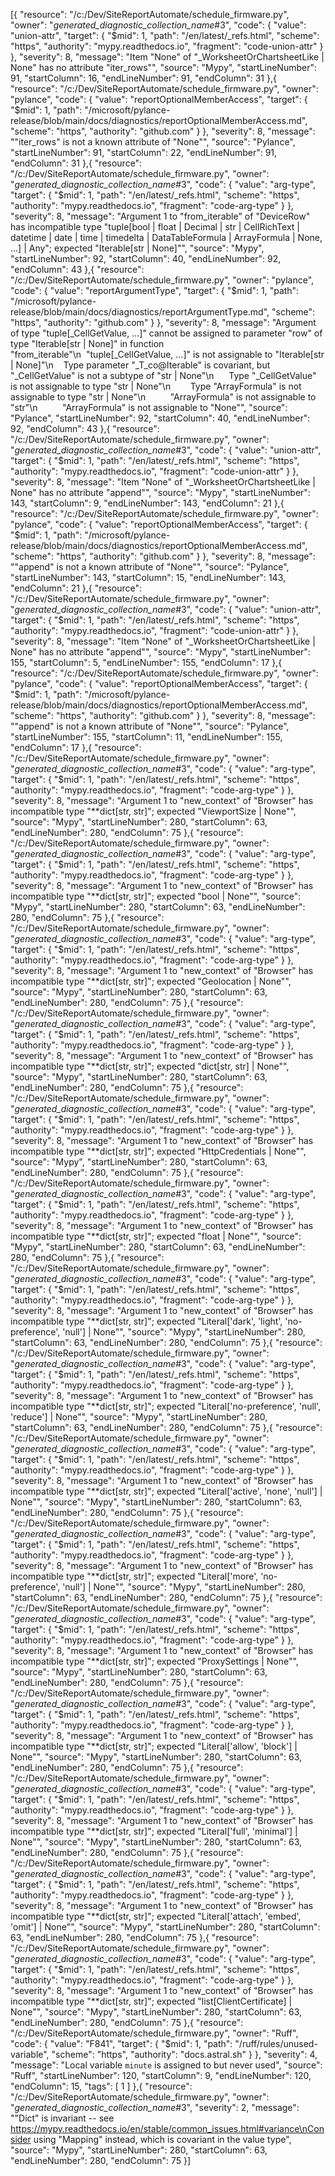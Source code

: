 [{
	"resource": "/c:/Dev/SiteReportAutomate/schedule_firmware.py",
	"owner": "_generated_diagnostic_collection_name_#3",
	"code": {
		"value": "union-attr",
		"target": {
			"$mid": 1,
			"path": "/en/latest/_refs.html",
			"scheme": "https",
			"authority": "mypy.readthedocs.io",
			"fragment": "code-union-attr"
		}
	},
	"severity": 8,
	"message": "Item \"None\" of \"_WorksheetOrChartsheetLike | None\" has no attribute \"iter_rows\"",
	"source": "Mypy",
	"startLineNumber": 91,
	"startColumn": 16,
	"endLineNumber": 91,
	"endColumn": 31
},{
	"resource": "/c:/Dev/SiteReportAutomate/schedule_firmware.py",
	"owner": "pylance",
	"code": {
		"value": "reportOptionalMemberAccess",
		"target": {
			"$mid": 1,
			"path": "/microsoft/pylance-release/blob/main/docs/diagnostics/reportOptionalMemberAccess.md",
			"scheme": "https",
			"authority": "github.com"
		}
	},
	"severity": 8,
	"message": "\"iter_rows\" is not a known attribute of \"None\"",
	"source": "Pylance",
	"startLineNumber": 91,
	"startColumn": 22,
	"endLineNumber": 91,
	"endColumn": 31
},{
	"resource": "/c:/Dev/SiteReportAutomate/schedule_firmware.py",
	"owner": "_generated_diagnostic_collection_name_#3",
	"code": {
		"value": "arg-type",
		"target": {
			"$mid": 1,
			"path": "/en/latest/_refs.html",
			"scheme": "https",
			"authority": "mypy.readthedocs.io",
			"fragment": "code-arg-type"
		}
	},
	"severity": 8,
	"message": "Argument 1 to \"from_iterable\" of \"DeviceRow\" has incompatible type \"tuple[bool | float | Decimal | str | CellRichText | datetime | date | time | timedelta | DataTableFormula | ArrayFormula | None, ...] | Any\"; expected \"Iterable[str | None]\"",
	"source": "Mypy",
	"startLineNumber": 92,
	"startColumn": 40,
	"endLineNumber": 92,
	"endColumn": 43
},{
	"resource": "/c:/Dev/SiteReportAutomate/schedule_firmware.py",
	"owner": "pylance",
	"code": {
		"value": "reportArgumentType",
		"target": {
			"$mid": 1,
			"path": "/microsoft/pylance-release/blob/main/docs/diagnostics/reportArgumentType.md",
			"scheme": "https",
			"authority": "github.com"
		}
	},
	"severity": 8,
	"message": "Argument of type \"tuple[_CellGetValue, ...]\" cannot be assigned to parameter \"row\" of type \"Iterable[str | None]\" in function \"from_iterable\"\n  \"tuple[_CellGetValue, ...]\" is not assignable to \"Iterable[str | None]\"\n    Type parameter \"_T_co@Iterable\" is covariant, but \"_CellGetValue\" is not a subtype of \"str | None\"\n      Type \"_CellGetValue\" is not assignable to type \"str | None\"\n        Type \"ArrayFormula\" is not assignable to type \"str | None\"\n          \"ArrayFormula\" is not assignable to \"str\"\n          \"ArrayFormula\" is not assignable to \"None\"",
	"source": "Pylance",
	"startLineNumber": 92,
	"startColumn": 40,
	"endLineNumber": 92,
	"endColumn": 43
},{
	"resource": "/c:/Dev/SiteReportAutomate/schedule_firmware.py",
	"owner": "_generated_diagnostic_collection_name_#3",
	"code": {
		"value": "union-attr",
		"target": {
			"$mid": 1,
			"path": "/en/latest/_refs.html",
			"scheme": "https",
			"authority": "mypy.readthedocs.io",
			"fragment": "code-union-attr"
		}
	},
	"severity": 8,
	"message": "Item \"None\" of \"_WorksheetOrChartsheetLike | None\" has no attribute \"append\"",
	"source": "Mypy",
	"startLineNumber": 143,
	"startColumn": 9,
	"endLineNumber": 143,
	"endColumn": 21
},{
	"resource": "/c:/Dev/SiteReportAutomate/schedule_firmware.py",
	"owner": "pylance",
	"code": {
		"value": "reportOptionalMemberAccess",
		"target": {
			"$mid": 1,
			"path": "/microsoft/pylance-release/blob/main/docs/diagnostics/reportOptionalMemberAccess.md",
			"scheme": "https",
			"authority": "github.com"
		}
	},
	"severity": 8,
	"message": "\"append\" is not a known attribute of \"None\"",
	"source": "Pylance",
	"startLineNumber": 143,
	"startColumn": 15,
	"endLineNumber": 143,
	"endColumn": 21
},{
	"resource": "/c:/Dev/SiteReportAutomate/schedule_firmware.py",
	"owner": "_generated_diagnostic_collection_name_#3",
	"code": {
		"value": "union-attr",
		"target": {
			"$mid": 1,
			"path": "/en/latest/_refs.html",
			"scheme": "https",
			"authority": "mypy.readthedocs.io",
			"fragment": "code-union-attr"
		}
	},
	"severity": 8,
	"message": "Item \"None\" of \"_WorksheetOrChartsheetLike | None\" has no attribute \"append\"",
	"source": "Mypy",
	"startLineNumber": 155,
	"startColumn": 5,
	"endLineNumber": 155,
	"endColumn": 17
},{
	"resource": "/c:/Dev/SiteReportAutomate/schedule_firmware.py",
	"owner": "pylance",
	"code": {
		"value": "reportOptionalMemberAccess",
		"target": {
			"$mid": 1,
			"path": "/microsoft/pylance-release/blob/main/docs/diagnostics/reportOptionalMemberAccess.md",
			"scheme": "https",
			"authority": "github.com"
		}
	},
	"severity": 8,
	"message": "\"append\" is not a known attribute of \"None\"",
	"source": "Pylance",
	"startLineNumber": 155,
	"startColumn": 11,
	"endLineNumber": 155,
	"endColumn": 17
},{
	"resource": "/c:/Dev/SiteReportAutomate/schedule_firmware.py",
	"owner": "_generated_diagnostic_collection_name_#3",
	"code": {
		"value": "arg-type",
		"target": {
			"$mid": 1,
			"path": "/en/latest/_refs.html",
			"scheme": "https",
			"authority": "mypy.readthedocs.io",
			"fragment": "code-arg-type"
		}
	},
	"severity": 8,
	"message": "Argument 1 to \"new_context\" of \"Browser\" has incompatible type \"**dict[str, str]\"; expected \"ViewportSize | None\"",
	"source": "Mypy",
	"startLineNumber": 280,
	"startColumn": 63,
	"endLineNumber": 280,
	"endColumn": 75
},{
	"resource": "/c:/Dev/SiteReportAutomate/schedule_firmware.py",
	"owner": "_generated_diagnostic_collection_name_#3",
	"code": {
		"value": "arg-type",
		"target": {
			"$mid": 1,
			"path": "/en/latest/_refs.html",
			"scheme": "https",
			"authority": "mypy.readthedocs.io",
			"fragment": "code-arg-type"
		}
	},
	"severity": 8,
	"message": "Argument 1 to \"new_context\" of \"Browser\" has incompatible type \"**dict[str, str]\"; expected \"bool | None\"",
	"source": "Mypy",
	"startLineNumber": 280,
	"startColumn": 63,
	"endLineNumber": 280,
	"endColumn": 75
},{
	"resource": "/c:/Dev/SiteReportAutomate/schedule_firmware.py",
	"owner": "_generated_diagnostic_collection_name_#3",
	"code": {
		"value": "arg-type",
		"target": {
			"$mid": 1,
			"path": "/en/latest/_refs.html",
			"scheme": "https",
			"authority": "mypy.readthedocs.io",
			"fragment": "code-arg-type"
		}
	},
	"severity": 8,
	"message": "Argument 1 to \"new_context\" of \"Browser\" has incompatible type \"**dict[str, str]\"; expected \"Geolocation | None\"",
	"source": "Mypy",
	"startLineNumber": 280,
	"startColumn": 63,
	"endLineNumber": 280,
	"endColumn": 75
},{
	"resource": "/c:/Dev/SiteReportAutomate/schedule_firmware.py",
	"owner": "_generated_diagnostic_collection_name_#3",
	"code": {
		"value": "arg-type",
		"target": {
			"$mid": 1,
			"path": "/en/latest/_refs.html",
			"scheme": "https",
			"authority": "mypy.readthedocs.io",
			"fragment": "code-arg-type"
		}
	},
	"severity": 8,
	"message": "Argument 1 to \"new_context\" of \"Browser\" has incompatible type \"**dict[str, str]\"; expected \"dict[str, str] | None\"",
	"source": "Mypy",
	"startLineNumber": 280,
	"startColumn": 63,
	"endLineNumber": 280,
	"endColumn": 75
},{
	"resource": "/c:/Dev/SiteReportAutomate/schedule_firmware.py",
	"owner": "_generated_diagnostic_collection_name_#3",
	"code": {
		"value": "arg-type",
		"target": {
			"$mid": 1,
			"path": "/en/latest/_refs.html",
			"scheme": "https",
			"authority": "mypy.readthedocs.io",
			"fragment": "code-arg-type"
		}
	},
	"severity": 8,
	"message": "Argument 1 to \"new_context\" of \"Browser\" has incompatible type \"**dict[str, str]\"; expected \"HttpCredentials | None\"",
	"source": "Mypy",
	"startLineNumber": 280,
	"startColumn": 63,
	"endLineNumber": 280,
	"endColumn": 75
},{
	"resource": "/c:/Dev/SiteReportAutomate/schedule_firmware.py",
	"owner": "_generated_diagnostic_collection_name_#3",
	"code": {
		"value": "arg-type",
		"target": {
			"$mid": 1,
			"path": "/en/latest/_refs.html",
			"scheme": "https",
			"authority": "mypy.readthedocs.io",
			"fragment": "code-arg-type"
		}
	},
	"severity": 8,
	"message": "Argument 1 to \"new_context\" of \"Browser\" has incompatible type \"**dict[str, str]\"; expected \"float | None\"",
	"source": "Mypy",
	"startLineNumber": 280,
	"startColumn": 63,
	"endLineNumber": 280,
	"endColumn": 75
},{
	"resource": "/c:/Dev/SiteReportAutomate/schedule_firmware.py",
	"owner": "_generated_diagnostic_collection_name_#3",
	"code": {
		"value": "arg-type",
		"target": {
			"$mid": 1,
			"path": "/en/latest/_refs.html",
			"scheme": "https",
			"authority": "mypy.readthedocs.io",
			"fragment": "code-arg-type"
		}
	},
	"severity": 8,
	"message": "Argument 1 to \"new_context\" of \"Browser\" has incompatible type \"**dict[str, str]\"; expected \"Literal['dark', 'light', 'no-preference', 'null'] | None\"",
	"source": "Mypy",
	"startLineNumber": 280,
	"startColumn": 63,
	"endLineNumber": 280,
	"endColumn": 75
},{
	"resource": "/c:/Dev/SiteReportAutomate/schedule_firmware.py",
	"owner": "_generated_diagnostic_collection_name_#3",
	"code": {
		"value": "arg-type",
		"target": {
			"$mid": 1,
			"path": "/en/latest/_refs.html",
			"scheme": "https",
			"authority": "mypy.readthedocs.io",
			"fragment": "code-arg-type"
		}
	},
	"severity": 8,
	"message": "Argument 1 to \"new_context\" of \"Browser\" has incompatible type \"**dict[str, str]\"; expected \"Literal['no-preference', 'null', 'reduce'] | None\"",
	"source": "Mypy",
	"startLineNumber": 280,
	"startColumn": 63,
	"endLineNumber": 280,
	"endColumn": 75
},{
	"resource": "/c:/Dev/SiteReportAutomate/schedule_firmware.py",
	"owner": "_generated_diagnostic_collection_name_#3",
	"code": {
		"value": "arg-type",
		"target": {
			"$mid": 1,
			"path": "/en/latest/_refs.html",
			"scheme": "https",
			"authority": "mypy.readthedocs.io",
			"fragment": "code-arg-type"
		}
	},
	"severity": 8,
	"message": "Argument 1 to \"new_context\" of \"Browser\" has incompatible type \"**dict[str, str]\"; expected \"Literal['active', 'none', 'null'] | None\"",
	"source": "Mypy",
	"startLineNumber": 280,
	"startColumn": 63,
	"endLineNumber": 280,
	"endColumn": 75
},{
	"resource": "/c:/Dev/SiteReportAutomate/schedule_firmware.py",
	"owner": "_generated_diagnostic_collection_name_#3",
	"code": {
		"value": "arg-type",
		"target": {
			"$mid": 1,
			"path": "/en/latest/_refs.html",
			"scheme": "https",
			"authority": "mypy.readthedocs.io",
			"fragment": "code-arg-type"
		}
	},
	"severity": 8,
	"message": "Argument 1 to \"new_context\" of \"Browser\" has incompatible type \"**dict[str, str]\"; expected \"Literal['more', 'no-preference', 'null'] | None\"",
	"source": "Mypy",
	"startLineNumber": 280,
	"startColumn": 63,
	"endLineNumber": 280,
	"endColumn": 75
},{
	"resource": "/c:/Dev/SiteReportAutomate/schedule_firmware.py",
	"owner": "_generated_diagnostic_collection_name_#3",
	"code": {
		"value": "arg-type",
		"target": {
			"$mid": 1,
			"path": "/en/latest/_refs.html",
			"scheme": "https",
			"authority": "mypy.readthedocs.io",
			"fragment": "code-arg-type"
		}
	},
	"severity": 8,
	"message": "Argument 1 to \"new_context\" of \"Browser\" has incompatible type \"**dict[str, str]\"; expected \"ProxySettings | None\"",
	"source": "Mypy",
	"startLineNumber": 280,
	"startColumn": 63,
	"endLineNumber": 280,
	"endColumn": 75
},{
	"resource": "/c:/Dev/SiteReportAutomate/schedule_firmware.py",
	"owner": "_generated_diagnostic_collection_name_#3",
	"code": {
		"value": "arg-type",
		"target": {
			"$mid": 1,
			"path": "/en/latest/_refs.html",
			"scheme": "https",
			"authority": "mypy.readthedocs.io",
			"fragment": "code-arg-type"
		}
	},
	"severity": 8,
	"message": "Argument 1 to \"new_context\" of \"Browser\" has incompatible type \"**dict[str, str]\"; expected \"Literal['allow', 'block'] | None\"",
	"source": "Mypy",
	"startLineNumber": 280,
	"startColumn": 63,
	"endLineNumber": 280,
	"endColumn": 75
},{
	"resource": "/c:/Dev/SiteReportAutomate/schedule_firmware.py",
	"owner": "_generated_diagnostic_collection_name_#3",
	"code": {
		"value": "arg-type",
		"target": {
			"$mid": 1,
			"path": "/en/latest/_refs.html",
			"scheme": "https",
			"authority": "mypy.readthedocs.io",
			"fragment": "code-arg-type"
		}
	},
	"severity": 8,
	"message": "Argument 1 to \"new_context\" of \"Browser\" has incompatible type \"**dict[str, str]\"; expected \"Literal['full', 'minimal'] | None\"",
	"source": "Mypy",
	"startLineNumber": 280,
	"startColumn": 63,
	"endLineNumber": 280,
	"endColumn": 75
},{
	"resource": "/c:/Dev/SiteReportAutomate/schedule_firmware.py",
	"owner": "_generated_diagnostic_collection_name_#3",
	"code": {
		"value": "arg-type",
		"target": {
			"$mid": 1,
			"path": "/en/latest/_refs.html",
			"scheme": "https",
			"authority": "mypy.readthedocs.io",
			"fragment": "code-arg-type"
		}
	},
	"severity": 8,
	"message": "Argument 1 to \"new_context\" of \"Browser\" has incompatible type \"**dict[str, str]\"; expected \"Literal['attach', 'embed', 'omit'] | None\"",
	"source": "Mypy",
	"startLineNumber": 280,
	"startColumn": 63,
	"endLineNumber": 280,
	"endColumn": 75
},{
	"resource": "/c:/Dev/SiteReportAutomate/schedule_firmware.py",
	"owner": "_generated_diagnostic_collection_name_#3",
	"code": {
		"value": "arg-type",
		"target": {
			"$mid": 1,
			"path": "/en/latest/_refs.html",
			"scheme": "https",
			"authority": "mypy.readthedocs.io",
			"fragment": "code-arg-type"
		}
	},
	"severity": 8,
	"message": "Argument 1 to \"new_context\" of \"Browser\" has incompatible type \"**dict[str, str]\"; expected \"list[ClientCertificate] | None\"",
	"source": "Mypy",
	"startLineNumber": 280,
	"startColumn": 63,
	"endLineNumber": 280,
	"endColumn": 75
},{
	"resource": "/c:/Dev/SiteReportAutomate/schedule_firmware.py",
	"owner": "Ruff",
	"code": {
		"value": "F841",
		"target": {
			"$mid": 1,
			"path": "/ruff/rules/unused-variable",
			"scheme": "https",
			"authority": "docs.astral.sh"
		}
	},
	"severity": 4,
	"message": "Local variable `minute` is assigned to but never used",
	"source": "Ruff",
	"startLineNumber": 120,
	"startColumn": 9,
	"endLineNumber": 120,
	"endColumn": 15,
	"tags": [
		1
	]
},{
	"resource": "/c:/Dev/SiteReportAutomate/schedule_firmware.py",
	"owner": "_generated_diagnostic_collection_name_#3",
	"severity": 2,
	"message": "\"Dict\" is invariant -- see https://mypy.readthedocs.io/en/stable/common_issues.html#variance\nConsider using \"Mapping\" instead, which is covariant in the value type",
	"source": "Mypy",
	"startLineNumber": 280,
	"startColumn": 63,
	"endLineNumber": 280,
	"endColumn": 75
}]